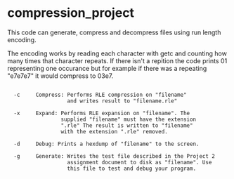 # compression_project
This code can generate, compress and decompress files using run length encoding.

The encoding works by reading each character with getc and counting how many times that character repeats. If there isn't a repition the code prints 01 representing one occurance but for example if there was a repeating "e7e7e7" it would compress to 03e7.

```Available Modes:

  -c     Compress: Performs RLE compression on "filename"
                   and writes result to "filename.rle"

  -x     Expand: Performs RLE expansion on "filename". The
                 supplied "filename" must have the extension
                 ".rle" The result is written to "filename"
                 with the extension ".rle" removed.

  -d     Debug: Prints a hexdump of "filename" to the screen.

  -g     Generate: Writes the test file described in the Project 2
                   assignment document to disk as "filename". Use
                   this file to test and debug your program.
                   
```           
